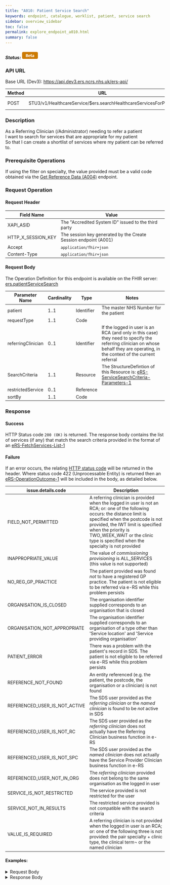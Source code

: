 ```yaml
---
title: "A010: Patient Service Search"
keywords: endpoint, catalogue, worklist, patient, service search
sidebar: overview_sidebar
toc: false
permalink: explore_endpoint_a010.html
summary: false
---
```


##### Status: ![Beta](images/icons/api_beta.png)

### API URL

Base URL (Dev3): https://api.dev3.ers.ncrs.nhs.uk/ers-api/

| Method | URL | Authentication |
| -------------| --- | ---------------- |
| POST | STU3/v1/HealthcareService/$ers.searchHealthcareServicesForPatient | Session Token [(Details)](develop_business_flow_bf001.html) |

### Description
As a Referring Clinician (/Administrator) needing to refer a patient  
I want to search for services that are appropriate for my patient  
So that I can create a shortlist of services where my patient can be referred to.  

### Prerequisite Operations
If using the filter on specialty, the value provided must be a valid code obtained via the [Get Reference Data (A004)](explore_endpoint_a004.html) endpoint.

### Request Operation

#### Request Header

| Field Name | Value |
| ---- | ---- |
| XAPI_ASID | The "Accredited System ID" issued to the third party |
| HTTP_X_SESSION_KEY | The session key generated by the Create Session endpoint (A001)  |
| Accept | `application/fhir+json` |
| Content-Type |	`application/fhir+json` |


#### Request Body
The Operation Definition for this endpoint is available on the FHIR server: [ers.patientServiceSearch](https://fhir.nhs.uk/STU3/OperationDefinition/eRS-PatientServiceSearch-Operation-1/_history/1.0)

| Parameter Name             | Cardinality | Type            | Notes |
|  ------------------------- | ----------- | --------------- | ----- |
| patient                    | 1..1        | Identifier      | The master NHS Number for the patient  |
| requestType                | 1..1        | Code            |       |
| referringClinician         | 0..1        | Identifier      | If the logged in user is an RCA (and only in this case) they need to specify the referring clinician on whose behalf they are operating, in the context of the current referral |
| SearchCriteria             | 1..1        | Resource        | The StructureDefintion of this Resource is:  [eRS-ServiceSearchCriteria-Parameters-1](https://fhir.nhs.uk/STU3/StructureDefinition/eRS-ServiceSearchCriteria-Parameters-1)  |
| restrictedService          | 0..1	       | Reference       |       |
| sortBy                     | 1..1        | Code            |       |

### Response

#### Success
HTTP Status code `200 (OK)` is returned. The response body contains the list of services (if any) that match the search criteria provided in the format of an [eRS-FetchServices-List-1](https://fhir.nhs.uk/STU3/StructureDefinition/eRS-FetchServices-List-1/_history/1.0)

#### Failure
If an error occurs, the relating [HTTP status code](explore_error_messages.html) will be returned in the header.
Where status code 422 (Unprocessable Entity) is returned then an [eRS-OperationOutcome-1](https://fhir.nhs.uk/STU3/StructureDefinition/eRS-OperationOutcome-1) will be included in the body, as detailed below.  

| issue.details.code | Description |
| ------------------ | ------ |
| FIELD_NOT_PERMITTED | A referring clinician is provided when the logged in user is not an RCA; or: one of the following occurs: the distance limit is specified when the postcode is not provided, the IWT limit is specified when the priority is TWO_WEEK_WAIT or the clinic type is specified when the specialty is not provided |
| INAPPROPRIATE_VALUE | The value of _commissioning provisioning_ is ALL_SERVICES (this value is not supported) |
| NO_REG_GP_PRACTICE | The patient provided was found *not* to have a registered GP practice. The patient is not eligible to be referred via e-RS while this problem persists |
| ORGANISATION_IS_CLOSED | The organisation identifier supplied corresponds to an organisation that is closed |
| ORGANISATION_NOT_APPROPRIATE | The organisation identifier supplied corresponds to an organisation of a type other than 'Service location' and 'Service providing organisation' |
| PATIENT_ERROR | There was a problem with the patient's record in SDS. The patient is not eligible to be referred via e-RS while this problem persists|
| REFERENCE_NOT_FOUND | An entity referenced (e.g. the patient, the postcode, the organisation or a clinician) is not found |
| REFERENCED_USER_IS_NOT_ACTIVE | The SDS user provided as the _referring clinician_ or the _named clinician_ is found to be *not* active in SDS |
| REFERENCED_USER_IS_NOT_RC | The SDS user provided as the _referring clinician_ does not actually have the Referring Clinician business function in e-RS |
| REFERENCED_USER_IS_NOT_SPC | The SDS user provided as the _named clinician_ does not actually have the Service Provider Clinician business function in e-RS |
| REFERENCED_USER_NOT_IN_ORG | The  _referring clinician_ provided does not belong to the same organisation as the logged in user |
| SERVICE_IS_NOT_RESTRICTED	| The service provided is not restricted for the user |
| SERVICE_NOT_IN_RESULTS | The restricted service provided is not compatible with the search criteria |
| VALUE_IS_REQUIRED | A referring clinician is not provided when the logged in user is an RCA; or: one of the following three is not provided: the pair specialty + clinic type, the clinical term¬ or the named clinician |

#### Examples:

<details><summary>Request Body</summary>
<br>
  <pre>
{
  "resourceType": "Parameters",
  "meta": {
    "profile": [
    "https://fhir.nhs.uk/STU3/OperationDefinition/eRS-PatientServiceSearch-Operation-1"
    ]
  },
  "parameter": [{
    "name": "patient",
    "valueIdentifier": {
      "system": "http://fhir.nhs.net/Id/nhs-number",
      "value": "1234567890"
    }
  },
  {
    "name": "requestType",
    "valueCoding": {
      "system": "https://fhir.nhs.uk/STU3/ValueSet/eRS-RequestType-1",
      "code": "APPOINTMENT_REQUEST"
    }
  },  {
    "name": "searchCriteria",
    "resource": {
      "resourceType": "Parameters",
      "meta": {
        "profile": [
        "https://fhir.nhs.uk/STU3/StructureDefinition/eRS-ServiceSearchCriteria-Parameters-1"
        ]
      },
      "parameter": [{
        "name": "priority",
        "valueCoding": {
          "system": "https://fhir.nhs.uk/STU3/ValueSet/eRS-Priority-1",
          "code": "ROUTINE"
        }
      }, {
        "name": "specialty",
        "valueCoding": {
          "system": "https://fhir.nhs.uk/STU3/ValueSet/eRS-Specialty-1",
          "code": "EAR_NOSE_THROAT"
        }
      }, {
        "name": "clinicType",
        "valueCoding": {
          "system": "https://fhir.nhs.uk/STU3/ValueSet/eRS-ClinicType-1",
          "code": "EAR"
        }
      }, {
        "name": "namedClinician",
        "valueIdentifier": {
          "system": "http://fhir.nhs.net/Id/sds-user-id",
          "value": "555021146102"
        }
      },	{
        "name": "organisation",
        "valueIdentifier": {
          "system": "https://directory.spineservices.nhs.uk/STU3/Organization/",
          "value": "R01"
        }
      }, {
        "name": "indicativeAppointmentWaitTimeLimit",
        "valueUnsignedInt":"10"
      }, {
        "name": "postcode",
        "valueString":"DN39 6SW"
      }, {
        "name": "distanceLimit",
        "valueUnsignedInt":"100"
      }, {
        "name": "commissioningProvisioning",
        "valueCoding": {
          "system": "https://fhir.nhs.uk/STU3/ValueSet/eRS-CommissioningProvisioning-1",
          "code": "ALL_AVAILABLE_FOR_BOOKING"
        }
      },
      {
        "name": "ageAndGenderAppropriate",
        "valueBoolean":true
      }]
    }
  }, {
    "name": "sortBy",
    "valueCoding": {
      "system": "https://fhir.nhs.uk/STU3/ValueSet/eRS-SortBy-1",
      "code": "DISTANCE"
    }
  }]
}
  </pre>
</details>

<details><summary>Response Body</summary>
<br>
  <pre>
{
    "meta": {
        "profile": [
            "https://fhir.nhs.uk/STU3/StructureDefinition/eRS-FetchServices-List-1"
        ]
    },
    "resourceType": "List",
    "status": "current",
    "mode": "snapshot",
    "entry": [
        {
            "extension": [
                {
                    "extension": [
                        {
                            "url": "restricted",
                            "valueBoolean": false
                        },
                        {
                            "url": "unaccredited",
                            "valueBoolean": false
                        },
                        {
                            "url": "displayProminently",
                            "valueBoolean": false
                        },
                        {
                            "url": "distance",
                            "valueUnsignedInt": 51
                        },
                        {
                            "url": "indicativeAppointmentWaitTime",
                            "valueUnsignedInt": 1
                        }
                    ],
                    "url": "https://fhir.nhs.uk/STU3/StructureDefinition/Extension-eRS-ServiceSearch-ListItem-1"
                }
            ],
            "item": {
                "extension": [
                    {
                        "extension": [
                            {
                                "url": "serviceName",
                                "valueString": "SA-DEV3 ENT Service 001 - DBS - RL and CAS"
                            },
                            {
                                "url": "specialty",
                                "valueCodeableConcept": {
                                    "coding": [
                                        {
                                            "system": "https://fhir.nhs.uk/STU3/ValueSet/eRS-Specialty-1",
                                            "code": "EAR_NOSE_THROAT"
                                        }
                                    ]
                                }
                            },
                            {
                                "url": "genderTreated",
                                "valueCodeableConcept": {
                                    "coding": [
                                        {
                                            "system": "https://fhir.nhs.uk/STU3/CodeSystem/eRS-GenderTreated-1",
                                            "code": "MALE_AND_FEMALE"
                                        }
                                    ]
                                }
                            },
                            {
                                "url": "bookableType",
                                "valueCodeableConcept": {
                                    "coding": [
                                        {
                                            "system": "https://fhir.nhs.uk/STU3/CodeSystem/eRS-BookableType-1",
                                            "code": "DIRECTLY_BOOKABLE"
                                        }
                                    ]
                                }
                            },
                            {
                                "url": "supportedAppointmentType",
                                "valueCodeableConcept": {
                                    "coding": [
                                        {
                                            "system": "https://fhir.nhs.uk/STU3/CodeSystem/eRS-AppointmentType-1",
                                            "code": "FIRST_OUTPATIENT"
                                        }
                                    ]
                                }
                            },
                            {
                                "url": "referralLetterRequired",
                                "valueBoolean": true
                            },
                            {
                                "url": "location",
                                "valueReference": {
                                    "reference": "https://ers/Location/7128805",
                                    "display": "R01 TRUST SITE 01"
                                }
                            },
                            {
                                "url": "linkToNHSWebsite",
                                "valueString": "https://www.nhs.uk/service-search/chooseandbook?serviceId=6473511"
                            },
                            {
                                "url": "supportedRequestFlowType",
                                "valueCodeableConcept": {
                                    "coding": [
                                        {
                                            "system": "https://fhir.nhs.uk/STU3/CodeSystem/eRS-RequestFlowType-1",
                                            "code": "ADVICE_AND_GUIDANCE_REQUEST"
                                        }
                                    ]
                                }
                            },
                            {
                                "url": "supportedRequestFlowType",
                                "valueCodeableConcept": {
                                    "coding": [
                                        {
                                            "system": "https://fhir.nhs.uk/STU3/CodeSystem/eRS-RequestFlowType-1",
                                            "code": "APPOINTMENT_REQUEST"
                                        }
                                    ]
                                }
                            },
                            {
                                "url": "exclusions",
                                "valueString": "Exclusions - Tongue"
                            },
                            {
                                "url": "conditionsTreated",
                                "valueString": "Conditions - Ear / Nose / Throat"
                            },
                            {
                                "url": "suggestedInvestigations",
                                "valueString": "Suggested - Ear Tests"
                            }
                        ],
                        "url": "https://fhir.nhs.uk/STU3/StructureDefinition/Extension-eRS-ServiceSummaryView-1"
                    }
                ],
                "reference": "HealthcareService/6473511"
            }
        }
    ]
}
  </pre>
</details>
